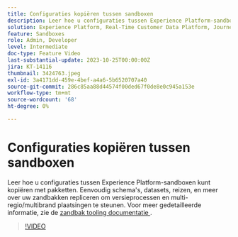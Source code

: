 ```yaml
---
title: Configuraties kopiëren tussen sandboxen
description: Leer hoe u configuraties tussen Experience Platform-sandboxen kunt kopiëren met pakketten. Eenvoudig schema's, datasets, reizen, en meer over uw zandbakken repliceren.
solution: Experience Platform, Real-Time Customer Data Platform, Journey Optimizer
feature: Sandboxes
role: Admin, Developer
level: Intermediate
doc-type: Feature Video
last-substantial-update: 2023-10-25T00:00:00Z
jira: KT-14116
thumbnail: 3424763.jpeg
exl-id: 3a4171dd-459e-4bef-a4a6-5b6520707a40
source-git-commit: 286c85aa88d44574f00ded67f0de8e0c945a153e
workflow-type: tm+mt
source-wordcount: '68'
ht-degree: 0%

---
```


# Configuraties kopiëren tussen sandboxen

Leer hoe u configuraties tussen Experience Platform-sandboxen kunt kopiëren met pakketten. Eenvoudig schema&#39;s, datasets, reizen, en meer over uw zandbakken repliceren om versieprocessen en multi-regio/multibrand plaatsingen te steunen. Voor meer gedetailleerde informatie, zie de [ zandbak tooling documentatie ](https://experienceleague.adobe.com/docs/experience-platform/sandbox/ui/sandbox-tooling.html?lang=nl-NL).

>[!VIDEO](https://video.tv.adobe.com/v/3424763/?learn=on&enablevpops)
